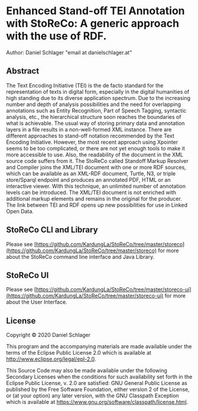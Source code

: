 # Enhanced Stand-off TEI Annotation with StoReCo: A generic approach with the use of RDF.

Author: Daniel Schlager "email at danielschlager.at"

## Abstract

The Text Encoding Initiative (TEI) is the de facto standard for the representation of texts in digital form, especially in the digital humanities of high standing due to its diverse application spectrum.
Due to the increasing number and depth of analysis possibilities and the need for overlapping annotations such as Entity Recognition, Part of Speech Tagging, syntactic analysis, etc., the hierarchical structure soon reaches the boundaries of what is achievable. The usual way of storing primary data and annotation layers in a file results in a non-well-formed XML instance.
There are different approaches to stand-off notation recommended by the Text Encoding Initiative. However, the most recent approach using Xpointer seems to be too complicated, or there are not yet enough tools to make it more accessible to use. Also, the readability of the document in the XML source code suffers from it. 
The StoReCo called Standoff Markup Resolver and Compiler joins the XML/TEI document with one or more RDF sources, which can be available as an XML-RDF document, Turtle, N3, or triple store/Sparql endpoint and produces an annotated PDF, HTML or an interactive viewer. 
With this technique, an unlimited number of annotation levels can be introduced. The XML/TEI document is not enriched with additional markup elements and remains in the original for the producer. The link between TEI and RDF opens up new possibilities for use in Linked Open Data.

## StoReCo CLI and Library

Please see [https://github.com/KardungLa/StoReCo/tree/master/storeco](https://github.com/KardungLa/StoReCo/tree/master/storeco) for more about the StoReCo command line interface and Java Library.

## StoReCo UI

Please see [https://github.com/KardungLa/StoReCo/tree/master/storeco-ui](https://github.com/KardungLa/StoReCo/tree/master/storeco-ui) for more about the User Interface.

## License

Copyright © 2020 Daniel Schlager 

This program and the accompanying materials are made available under the
terms of the Eclipse Public License 2.0 which is available at
http://www.eclipse.org/legal/epl-2.0.

This Source Code may also be made available under the following Secondary
Licenses when the conditions for such availability set forth in the Eclipse
Public License, v. 2.0 are satisfied: GNU General Public License as published by
the Free Software Foundation, either version 2 of the License, or (at your
option) any later version, with the GNU Classpath Exception which is available
at https://www.gnu.org/software/classpath/license.html.
